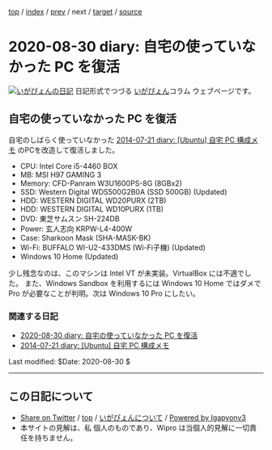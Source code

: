 [top](../index.html) 
 / [index](index.html) 
 / [prev](ig200809.html) 
 / next 
 / [target](http://www.igapyon.jp/igapyon/diary/2020/ig200830.html) 
 / [source](https://github.com/igapyon/diary/blob/master/2020/ig200830.src.md) 

2020-08-30 diary: 自宅の使っていなかった PC を復活
=====================================================================================================
[![いがぴょんの日記](http://www.igapyon.jp/igapyon/diary/images/iga200306s.jpg "いがぴょん")](http://www.igapyon.jp/igapyon/diary/memo/memoigapyon.html) 日記形式でつづる [いがぴょん](http://www.igapyon.jp/igapyon/diary/memo/memoigapyon.html)コラム ウェブページです。

## 自宅の使っていなかった PC を復活

自宅のしばらく使っていなかった [2014-07-21 diary: [Ubuntu] 自宅 PC 構成メモ](http://www.igapyon.jp/igapyon/diary/2014/ig140721.html) のPCを改造して復活しました。

- CPU: Intel Core i5-4460 BOX
- MB: MSI H97 GAMING 3
- Memory: CFD-Panram W3U1600PS-8G (8GBx2)
- SSD: Western Digital WDS500G2B0A (SSD 500GB) (Updated)
- HDD: WESTERN DIGITAL WD20PURX (2TB)
- HDD: WESTERN DIGITAL WD10PURX (1TB)
- DVD: 東芝サムスン SH-224DB
- Power: 玄人志向 KRPW-L4-400W
- Case: Sharkoon Mask (SHA-MASK-BK)
- Wi-Fi: BUFFALO WI-U2-433DMS (Wi-Fi子機) (Updated)
- Windows 10 Home (Updated)

少し残念なのは、このマシンは Intel VT が未実装。VirtualBox には不適でした。
また、Windows Sandbox を利用するには Windows 10 Home ではダメで Pro が必要なことが判明。次は Windows 10 Pro にしたい。

### 関連する日記

- [2020-08-30 diary: 自宅の使っていなかった PC を復活](http://www.igapyon.jp/igapyon/diary/2020/ig200830.html)
- [2014-07-21 diary: [Ubuntu] 自宅 PC 構成メモ](http://www.igapyon.jp/igapyon/diary/2014/ig140721.html)

Last modified: $Date: 2020-08-30 $


----------------------------------------------------------------------------------------------------

## この日記について

* [Share on Twitter](https://twitter.com/intent/tweet?hashtags=igapyon%2Cdiary%2C%E3%81%84%E3%81%8C%E3%81%B4%E3%82%87%E3%82%93&text=%E8%87%AA%E5%AE%85%E3%81%AE%E4%BD%BF%E3%81%A3%E3%81%A6%E3%81%84%E3%81%AA%E3%81%8B%E3%81%A3%E3%81%9F+PC+%E3%82%92%E5%BE%A9%E6%B4%BB&url=http%3A%2F%2Fwww.igapyon.jp%2Figapyon%2Fdiary%2F2020%2Fig200830.html) / [top](../index.html) / [いがぴょんについて](http://www.igapyon.jp/igapyon/diary/memo/memoigapyon.html) / [Powered by Igapyonv3](https://github.com/igapyon/igapyonv3)
* 本サイトの見解は、私 個人のものであり、Wipro は当個人的見解に一切責任を持ちません。 
